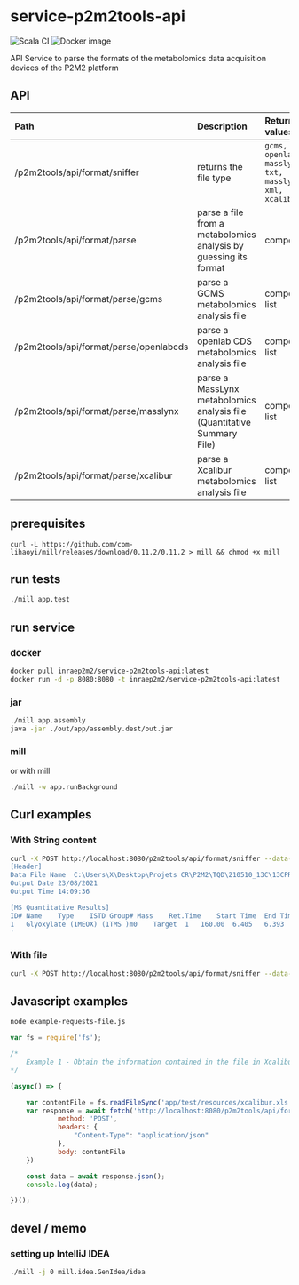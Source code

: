 # service-p2m2tools-api

![Scala CI](https://github.com/p2m2/service-p2m2tools-api/actions/workflows/scala.yml/badge.svg)
![Docker image](https://github.com/p2m2/service-p2m2tools-api/actions/workflows/dockerhub.yml/badge.svg)

API Service to parse the formats of the metabolomics data acquisition devices of the P2M2 platform

## API

| Path                                           | Description                                                                    | Return values                                            | Return values                                                                                                                                  |
|:-----------------------------------------------|:-------------------------------------------------------------------------------|:---------------------------------------------------------|:-----------------------------------------------------------------------------------------------------------------------------------------------|
| /p2m2tools/api/format/sniffer                  | returns the file type                                                          | `gcms, openlabcds, masslynx-txt, masslynx-xml, xcalibur` | { format : `value`}                                                                                                                            |
| /p2m2tools/api/format/parse                    | parse a file from a metabolomics analysis by guessing its format               | compound                                                 | `{ header : [sample, metabolite, retTime, area, height, injectedVolume, vial, acquisitionDate, exportDate], samples  : list< list<string> > }` |
| /p2m2tools/api/format/parse/gcms               | parse a GCMS metabolomics analysis file                                        | compound list                                            | `{ "class":"GCMS","format":"gcms","origin": "","header": <map> ,"results":<list<map>>, "request":{"size:":<int>} }`                            |
| /p2m2tools/api/format/parse/openlabcds         | parse a openlab CDS metabolomics analysis file                                 | compound list                                            | `{ "class":"OpenLabCDS","format":"openlabcds","origin": "","header": <map> ,"results":<list<map>>, "request":{"size:":<int>} }`                |
| /p2m2tools/api/format/parse/masslynx           | parse a MassLynx metabolomics analysis file (Quantitative Summary File)        | compound list                                            |                                                                                                                                                |
| /p2m2tools/api/format/parse/xcalibur           | parse a Xcalibur metabolomics analysis file                                    | compound list                                            |                                                                                                                                                |

## prerequisites

``` 
curl -L https://github.com/com-lihaoyi/mill/releases/download/0.11.2/0.11.2 > mill && chmod +x mill
```
## run tests

```bash
./mill app.test
```

## run service

### docker

```bash
docker pull inraep2m2/service-p2m2tools-api:latest
docker run -d -p 8080:8080 -t inraep2m2/service-p2m2tools-api:latest
```

### jar

```bash
./mill app.assembly
java -jar ./out/app/assembly.dest/out.jar
```

### mill

or with mill 
```bash
./mill -w app.runBackground
```

## Curl examples

### With String content

```bash
curl -X POST http://localhost:8080/p2m2tools/api/format/sniffer --data-raw '
[Header]
Data File Name	C:\Users\X\Desktop\Projets CR\P2M2\TQD\210510_13C\13CPROT2.qgd
Output Date	23/08/2021
Output Time	14:09:36

[MS Quantitative Results]
ID#	Name	Type	ISTD Group#	Mass	Ret.Time	Start Time	End Time	A/H	Area	Height	Conc.	Mode	Peak#	Std.Ret.Time	Calibration Curve	3rd	2nd	1st	Constant	Ref.Ion Area	Ref.Ion Height	Ref.Ion Set Ratio	Ref.Ion Ratio	Recovery	SI	Ref.Ion1 m/z	Ref.Ion1 Area	Ref.Ion1 Height	Ref.Ion1 Set Ratio	Ref.Ion1 Ratio	Ref.Ion2 m/z	Ref.Ion2 Area	Ref.Ion2 Height	Ref.Ion2 Set Ratio	Ref.Ion2 Ratio	Ref.Ion3 m/z	Ref.Ion3 Area	Ref.Ion3 Height	Ref.Ion3 Set Ratio	Ref.Ion3 Ratio	Ref.Ion4 m/z	Ref.Ion4 Area	Ref.Ion4 Height	Ref.Ion4 Set Ratio	Ref.Ion4 Ratio	Ref.Ion5 m/z	Ref.Ion5 Area	Ref.Ion5 Height	Ref.Ion5 Set Ratio	Ref.Ion5 Ratio	Ret. Index	S/N	Unit	Description	Threshold
1	Glyoxylate (1MEOX) (1TMS )m0	Target	1	160.00	6.405	6.393	6.423	1.080	14	13	0.00029	Auto	3	6.400	Default	0	0	0	0	0	0	84.50	0.00	0.00	18	73.00	0	0	84.50	0.00	59.00	142	129	49.59	1014.29	0	0	0	0	0	0	0	0	0	0	0	0	0	0	0	1218	4.87	mg/L		0.00000
'
```
### With file

```bash
curl -X POST http://localhost:8080/p2m2tools/api/format/sniffer --data-binary @app/test/resources/xcalibur.xls 
```

## Javascript examples

```bash
node example-requests-file.js
```

```javascript
var fs = require('fs');

/*
    Example 1 - Obtain the information contained in the file in Xcalibur format
*/

(async() => {

    var contentFile = fs.readFileSync('app/test/resources/xcalibur.xls')
    var response = await fetch('http://localhost:8080/p2m2tools/api/format/parse/xcalibur', {
            method: 'POST',
            headers: {
                "Content-Type": "application/json"
            },
            body: contentFile
    })

    const data = await response.json();
    console.log(data);

})();
```

## devel / memo


### setting up IntelliJ IDEA
```bash
./mill -j 0 mill.idea.GenIdea/idea
```
